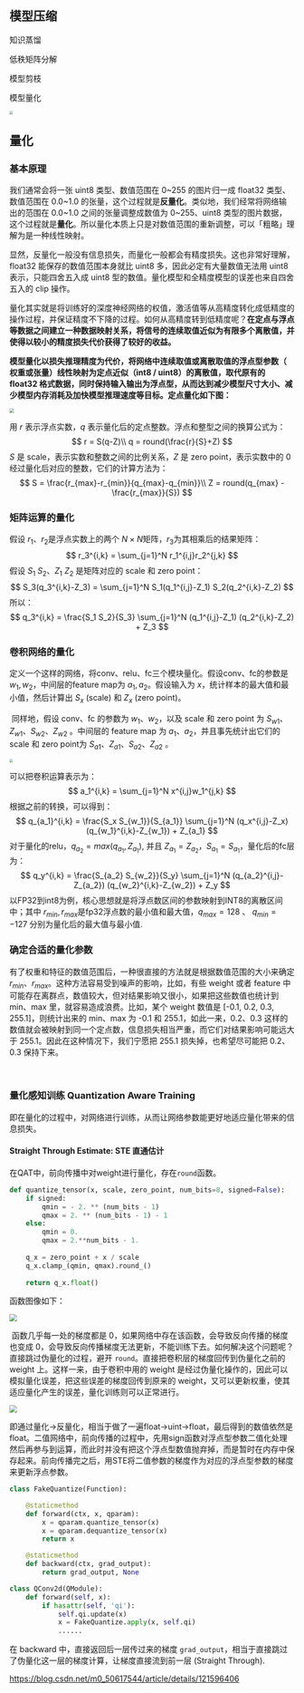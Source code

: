## 模型压缩

知识蒸馏

低秩矩阵分解

模型剪枝

模型量化

<img src="https://user-images.githubusercontent.com/52520497/95644539-e7f23500-0ae9-11eb-80a8-596cfb285e17.png" style="zoom:40%;" />

## 量化

### 基本原理

我们通常会将一张 uint8 类型、数值范围在 0~255 的图片归一成 float32 类型、数值范围在 0.0~1.0 的张量，这个过程就是**反量化**。类似地，我们经常将网络输出的范围在 0.0~1.0 之间的张量调整成数值为 0~255、uint8 类型的图片数据，这个过程就是**量化**。所以量化本质上只是对数值范围的重新调整，可以「粗略」理解为是一种线性映射。

显然，反量化一般没有信息损失，而量化一般都会有精度损失。这也非常好理解，float32 能保存的数值范围本身就比 uint8 多，因此必定有大量数值无法用 uint8 表示，只能四舍五入成 uint8 型的数值。量化模型和全精度模型的误差也来自四舍五入的 clip 操作。

量化其实就是将训练好的深度神经网络的权值，激活值等从高精度转化成低精度的操作过程，并保证精度不下降的过程。如何从高精度转到低精度呢？**在定点与浮点等数据之间建立一种数据映射关系，将信号的连续取值近似为有限多个离散值，并使得以较小的精度损失代价获得了较好的收益。**

**模型量化以损失推理精度为代价，将网络中连续取值或离散取值的浮点型参数（ 权重或张量）线性映射为定点近似（int8 / uint8）的离散值，取代原有的 float32 格式数据，同时保持输入输出为浮点型，从而达到减少模型尺寸大小、减少模型内存消耗及加快模型推理速度等目标。定点量化如下图：**

<img src="https://edit.wpgdadawant.com/uploads/news_file/blog/2020/2007/tinymce/1_1.jpg" style="zoom:50%;" />

用 $r$ 表示浮点实数，$q$ 表示量化后的定点整数。浮点和整型之间的换算公式为：
$$
r = S(q-Z)\\
q = round(\frac{r}{S}+Z)
$$
$S$ 是 scale，表示实数和整数之间的比例关系，$Z$ 是 zero point，表示实数中的 0 经过量化后对应的整数，它们的计算方法为：
$$
S = \frac{r_{max}-r_{min}}{q_{max}-q_{min}}\\
Z = round(q_{max} - \frac{r_{max}}{S})
$$


### 矩阵运算的量化

假设 $r_1$、$r_2$是浮点实数上的两个 $N\times N$矩阵，$r_3$为其相乘后的结果矩阵：
$$
r_3^{i,k} = \sum_{j=1}^N r_1^{i,j}r_2^{j,k}
$$
假设 $S_1$ $S_2$、$Z_1$ $Z_2$ 是矩阵对应的 scale 和 zero point：
$$
S_3(q_3^{i,k}-Z_3) = \sum_{j=1}^N S_1(q_1^{i,j}-Z_1) S_2(q_2^{i,k}-Z_2)
$$
所以：
$$
q_3^{i,k} = \frac{S_1 S_2}{S_3} \sum_{j=1}^N (q_1^{i,j}-Z_1) (q_2^{i,k}-Z_2) + Z_3
$$


### 卷积网络的量化

​	定义一个这样的网络，将conv、relu、fc三个模块量化。假设conv、fc的参数是 $w_1, w_2$，中间层的feature map为 $a_1,a_2$​。假设输入为 $x$，统计样本的最大值和最小值，然后计算出 $S_x$ (scale) 和 $Z_x$ (zero point)。

​	 同样地，假设 conv、fc 的参数为 $w_1$、$w_2$，以及 scale 和 zero point 为 $S_{w1}$、$Z_{w1}$、$S_{w2}$、$Z_{w2}$ 。中间层的 feature map 为 $a_1$、$a_2$，并且事先统计出它们的 scale 和 zero point为 $S_{a1}$、$Z_{a1}$、$S_{a2}$、$Z_{a2}$ 。

<img src="https://pic1.zhimg.com/80/v2-8aeb50d76358ee1f6e88c33916b57200_1440w.webp" style="zoom:40%;" />

可以把卷积运算表示为：
$$
a_1^{i,k} = \sum_{j=1}^N x^{i,j}w_1^{j,k}
$$
根据之前的转换，可以得到：
$$
q_{a_1}^{i,k} = \frac{S_x S_{w_1}}{S_{a_1}} \sum_{j=1}^N (q_x^{i,j}-Z_x) (q_{w_1}^{i,k}-Z_{w_1}) + Z_{a_1}
$$
对于量化的relu，$q_{a_2}=max(q_{a_1},Z_{a_1})$, 并且 $Z_{a_1} = Z_{a_2}$，$S_{a_1}=S_{a_1}$，量化后的fc层为：
$$
q_y^{i,k} = \frac{S_{a_2} S_{w_2}}{S_y} \sum_{j=1}^N (q_{a_2}^{i,j}-Z_{a_2}) (q_{w_2}^{i,k}-Z_{w_2}) + Z_y
$$
以FP32到int8为例，核心思想就是将浮点数区间的参数映射到INT8的离散区间中；其中 $r_{min},r_{max}$是fp32浮点数的最小值和最大值，$q_{max}=128$ 、 ${q_{min}=-127}$ 分别为量化后的最大值与最小值.



### 确定合适的量化参数

​	有了权重和特征的数值范围后，一种很直接的方法就是根据数值范围的大小来确定 $r_{min}$、$r_{max}$。这种方法容易受到噪声的影响，比如，有些 weight 或者 feature 中可能存在离群点，数值较大，但对结果影响又很小，如果把这些数值也统计到 min、max 里，就容易造成浪费。比如，某个 weight 数值是 [-0.1, 0.2, 0.3, 255.1]，则统计出来的 min、max 为 -0.1 和 255.1，如此一来，0.2、0.3 这样的数值就会被映射到同一个定点数，信息损失相当严重，而它们对结果影响可能远大于 255.1。因此在这种情况下，我们宁愿把 255.1 损失掉，也希望尽可能把 0.2、0.3 保持下来。

​	


### 量化感知训练 Quantization Aware Training

即在量化的过程中，对网络进行训练，从而让网络参数能更好地适应量化带来的信息损失。



#### Straight Through Estimate: STE 直通估计

在QAT中，前向传播中对weight进行量化，存在`round`函数。

```python
def quantize_tensor(x, scale, zero_point, num_bits=8, signed=False):
    if signed:
        qmin = - 2. ** (num_bits - 1)
        qmax = 2. ** (num_bits - 1) - 1
    else:
        qmin = 0.
        qmax = 2.**num_bits - 1.
 
    q_x = zero_point + x / scale
    q_x.clamp_(qmin, qmax).round_()
    
    return q_x.float()
```

函数图像如下：

<img src="https://pic3.zhimg.com/80/v2-d3ad7130bfa530d5f7bafa57e0446266_1440w.webp" style="zoom: 80%;" />

​	函数几乎每一处的梯度都是 0，如果网络中存在该函数，会导致反向传播的梯度也变成 0，会导致反向传播梯度无法更新，不能训练下去。如何解决这个问题呢？直接跳过伪量化的过程，避开 `round`。直接把卷积层的梯度回传到伪量化之前的 weight 上。这样一来，由于卷积中用的 weight 是经过伪量化操作的，因此可以模拟量化误差，把这些误差的梯度回传到原来的 weight，又可以更新权重，使其适应量化产生的误差，量化训练则可以正常进行。

<img src="https://pic1.zhimg.com/80/v2-1219d3fbb6b97ffc083acb62848b9134_1440w.webp" style="zoom:80%;" />



即通过量化->反量化，相当于做了一遍float->uint->float，最后得到的数值依然是float。二值网络中，前向传播的过程中，先用sign函数对浮点型参数二值化处理然后再参与到运算，而此时并没有把这个浮点型数值抛弃掉，而是暂时在内存中保存起来。前向传播完之后，用STE将二值参数的梯度作为对应的浮点型参数的梯度来更新浮点参数。

```python
class FakeQuantize(Function):

    @staticmethod
    def forward(ctx, x, qparam):
        x = qparam.quantize_tensor(x)
        x = qparam.dequantize_tensor(x)
        return x

    @staticmethod
    def backward(ctx, grad_output):
        return grad_output, None

class QConv2d(QModule):
    def forward(self, x):
        if hasattr(self, 'qi'):
            self.qi.update(x)
            x = FakeQuantize.apply(x, self.qi)
            ......
```

在 backward 中，直接返回后一层传过来的梯度 `grad_output`，相当于直接跳过了伪量化这一层的梯度计算，让梯度直接流到前一层 (Straight Through).

https://blog.csdn.net/m0_50617544/article/details/121596406
